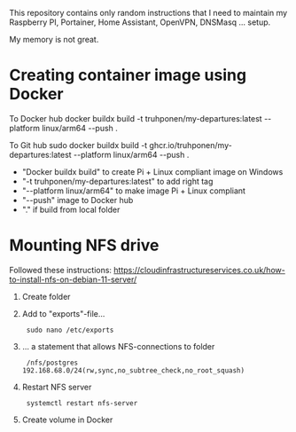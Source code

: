 This repository contains only random instructions that I need to maintain my Raspberry PI, Portainer, Home Assistant, OpenVPN, DNSMasq ... setup.

My memory is not great.

# Creating container image using Docker

To Docker hub
        docker buildx build -t truhponen/my-departures:latest --platform linux/arm64 --push .
        
To Git hub
        sudo docker buildx build -t ghcr.io/truhponen/my-departures:latest --platform linux/arm64 --push .

* "Docker buildx build" to create Pi + Linux compliant image on Windows
* "-t truhponen/my-departures:latest" to add right tag
* "--platform linux/arm64" to make image Pi + Linux compliant
* "--push" image to Docker hub
* "." if build from local folder


# Mounting NFS drive


Followed these instructions: https://cloudinfrastructureservices.co.uk/how-to-install-nfs-on-debian-11-server/

1. Create folder

2. Add to "exports"-file...

        sudo nano /etc/exports

3. ... a statement that allows NFS-connections to folder

        /nfs/postgres 192.168.68.0/24(rw,sync,no_subtree_check,no_root_squash)

4. Restart NFS server

        systemctl restart nfs-server
        
5. Create volume in Docker
